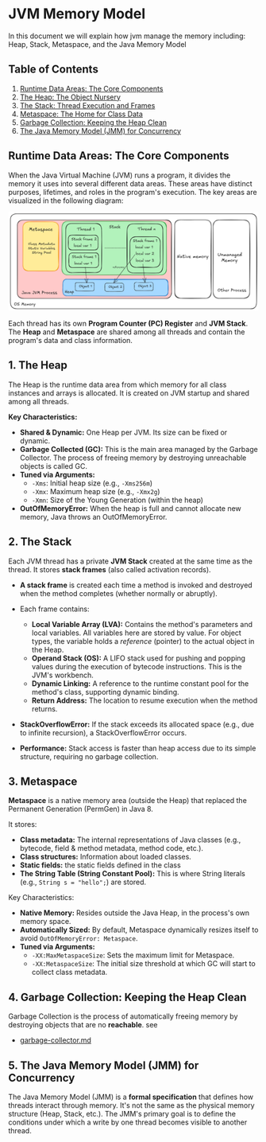 # JVM Memory Model
In this document we will explain how jvm manage the memory including: Heap, Stack, Metaspace, and the Java Memory Model

## Table of Contents
1.  [Runtime Data Areas: The Core Components](#runtime-data-areas-the-core-components)
2.  [The Heap: The Object Nursery](#the-heap-the-object-nursery)
3.  [The Stack: Thread Execution and Frames](#the-stack-thread-execution-and-frames)
4.  [Metaspace: The Home for Class Data](#metaspace-the-home-for-class-data)
5.  [Garbage Collection: Keeping the Heap Clean](#garbage-collection-keeping-the-heap-clean)
6.  [The Java Memory Model (JMM) for Concurrency](#the-java-memory-model-jmm-for-concurrency)

## Runtime Data Areas: The Core Components

When the Java Virtual Machine (JVM) runs a program, it divides the memory it uses into several different data areas. These areas have distinct purposes, lifetimes, and roles in the program's execution. The key areas are visualized in the following diagram:

![memory-model](./images/jvm-memory-model.png)

Each thread has its own **Program Counter (PC) Register** and **JVM Stack**. The **Heap** and **Metaspace** are shared among all threads and contain the program's data and class information.

## 1. The Heap

The Heap is the runtime data area from which memory for all class instances and arrays is allocated. It is created on JVM startup and shared among all threads.

**Key Characteristics:**
*   **Shared & Dynamic:** One Heap per JVM. Its size can be fixed or dynamic.
*   **Garbage Collected (GC):** This is the main area managed by the Garbage Collector. The process of freeing memory by destroying unreachable objects is called GC.
*   **Tuned via Arguments:**
    *   `-Xms`: Initial heap size (e.g., `-Xms256m`)
    *   `-Xmx`: Maximum heap size (e.g., `-Xmx2g`)
    *   `-Xmn`: Size of the Young Generation (within the heap)
*   **OutOfMemoryError:** When the heap is full and cannot allocate new memory, Java throws an OutOfMemoryError.


## 2. The Stack

Each JVM thread has a private **JVM Stack** created at the same time as the thread. It stores **stack frames** (also called activation records).

*   **A stack frame** is created each time a method is invoked and destroyed when the method completes (whether normally or abruptly).
*   Each frame contains:
    *   **Local Variable Array (LVA):** Contains the method's parameters and local variables. All variables here are stored by value. For object types, the variable holds a *reference* (pointer) to the actual object in the Heap.
    *   **Operand Stack (OS):** A LIFO stack used for pushing and popping values during the execution of bytecode instructions. This is the JVM's workbench.
    *   **Dynamic Linking:** A reference to the runtime constant pool for the method's class, supporting dynamic binding.
    *   **Return Address:** The location to resume execution when the method returns.

* **StackOverflowError:** If the stack exceeds its allocated space (e.g., due to infinite recursion), a StackOverflowError occurs.
* **Performance:** Stack access is faster than heap access due to its simple structure, requiring no garbage collection.

## 3. Metaspace

**Metaspace** is a native memory area (outside the Heap) that replaced the Permanent Generation (PermGen) in Java 8.

It stores:
*   **Class metadata:** The internal representations of Java classes (e.g., bytecode, field & method metadata, method code, etc.).
*   **Class structures:** Information about loaded classes.
* **Static fields:** the static fields defined in the class
*   **The String Table (String Constant Pool):** This is where String literals (e.g., `String s = "hello";`) are stored.

Key Characteristics:
*   **Native Memory:** Resides outside the Java Heap, in the process's own memory space.
*   **Automatically Sized:** By default, Metaspace dynamically resizes itself to avoid `OutOfMemoryError: Metaspace`.
*   **Tuned via Arguments:**
    *   `-XX:MaxMetaspaceSize`: Sets the maximum limit for Metaspace.
    *   `-XX:MetaspaceSize`: The initial size threshold at which GC will start to collect class metadata.

## 4. Garbage Collection: Keeping the Heap Clean

Garbage Collection is the process of automatically freeing memory by destroying objects that are no **reachable**.
see
- [garbage-collector.md](./2-garbage-collector.md)

## 5. The Java Memory Model (JMM) for Concurrency

The Java Memory Model (JMM) is a **formal specification** that defines how threads interact through memory. It's not the same as the physical memory structure (Heap, Stack, etc.). The JMM's primary goal is to define the conditions under which a write by one thread becomes visible to another thread.